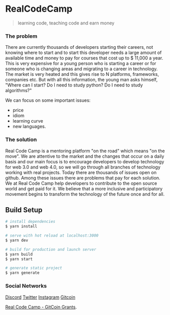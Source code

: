# RealCodeCamp

> learning code, teaching code and earn money


### The problem 

There are currently thousands of developers starting their careers, not knowing where to start and to start this developer needs a large amount of available time and money to pay for courses that cost up to $ 11,000 a year. This is very expensive for a young person who is starting a career or for someone who is changing areas and migrating to a career in technology. The market is very heated and this gives rise to N platforms, frameworks, companies etc. But with all this information, the young man asks himself, "Where can I start? Do I need to study python? Do I need to study algorithms?"

We can focus on some important issues:

-   price 
-   idiom 
-   learning curve 
-   new languages. 

### The solution 

Real Code Camp is a mentoring platform "on the road" which means "on the move". We are attentive to the market and the changes that occur on a daily basis and our main focus is to encourage developers to develop technology for web 3.0 and web 4.0, so we will go through all branches of technology working with real projects. Today there are thousands of issues open on github. Among these issues there are problems that pay for each solution. We at Real Code Camp help developers to contribute to the open source world and get paid for it. We believe that a more inclusive and participatory movement begins to transform the technology of the future once and for all.

## Build Setup

``` bash
# install dependencies
$ yarn install

# serve with hot reload at localhost:3000
$ yarn dev

# build for production and launch server
$ yarn build
$ yarn start

# generate static project
$ yarn generate
```

### Social Networks
[Discord](http://bit.ly/DiscordRealCodeCamp)
[Twitter](http://bit.ly/twitter.com/realcodecamp)
[Instagram](http://instagram.com/realcodecamp)
[Gitcoin](http://bit.ly/gitcoinBRIT-UK)

[Real Code Camp - GitCoin Grants](http://bit.ly/gitcoinRealCodeCamp).
